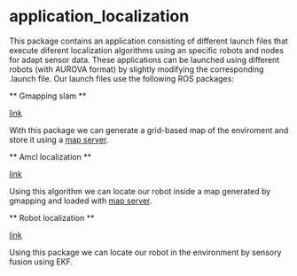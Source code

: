 # application_localization
This package contains an application consisting of different launch files that execute diferent localization algorithms using an specific robots and nodes for adapt sensor data. These applications can be launched using different robots (with AUROVA format) by slightly modifying the corresponding .launch file. Our launch files use the following ROS packages:

** Gmapping slam ** 

[link](http://wiki.ros.org/gmapping)

With this package we can generate a grid-based map of the enviroment and store it using a [map server](http://wiki.ros.org/map_server).

** Amcl localization ** 

[link](http://wiki.ros.org/amcl) 

Using this algorithm we can locate our robot inside a map generated by gmapping and loaded with [map server](http://wiki.ros.org/map_server).

** Robot localization ** 

[link](http://wiki.ros.org/robot_localization) 

Using this package we can locate our robot in the environment by sensory fusion using EKF.
